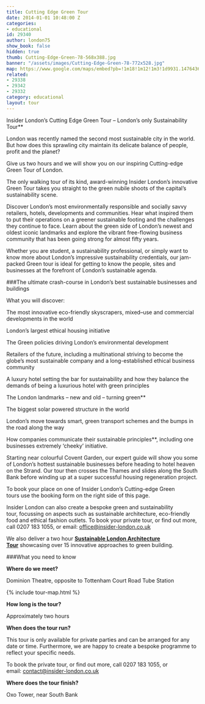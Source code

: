 ```yaml
---
title: Cutting Edge Green Tour
date: 2014-01-01 10:48:00 Z
categories:
- educational
id: 29340
author: london75
show_book: false
hidden: true
thumb: Cutting-Edge-Green-78-568x388.jpg
banner: "/assets/images/Cutting-Edge-Green-78-772x528.jpg"
map: https://www.google.com/maps/embed?pb=!1m18!1m12!1m3!1d9931.147643617802!2d-0.13702672623145995!3d51.51712525905672!2m3!1f0!2f0!3f0!3m2!1i1024!2i768!4f13.1!3m3!1m2!1s0x48761b2d6954b527%3A0xa11d7ff34a8e1347!2sDominion+Theatre!5e0!3m2!1sen!2s!4v1431588850046
related:
- 29338
- 29342
- 29332
category: educational
layout: tour
---
```


<p class="lede">Insider London’s Cutting Edge Green Tour – London’s only Sustainability Tour**</p>

London was recently named the second most sustainable city in the world. But how does this sprawling city maintain its delicate balance of people, profit and the planet?

Give us two hours and we will show you on our inspiring Cutting-edge Green Tour of London.

The only walking tour of its kind, award-winning Insider London’s innovative Green Tour takes you straight to the green nubile shoots of the capital’s sustainability scene.

Discover London’s most environmentally responsible and socially savvy retailers, hotels, developments and communities. Hear what inspired them to put their operations on a greener sustainable footing and the challenges they continue to face. Learn about the green side of London’s newest and oldest iconic landmarks and explore the vibrant free-flowing business community that has been going strong for almost fifty years.

Whether you are student, a sustainability professional, or simply want to know more about London’s impressive sustainability credentials, our jam-packed Green tour is ideal for getting to know the people, sites and businesses at the forefront of London’s sustainable agenda.

###The ultimate crash-course in London’s best sustainable businesses and buildings

What you will discover:

The most innovative eco-friendly skyscrapers, mixed–use and commercial developments in the world

London’s largest ethical housing initiative

The Green policies driving London’s environmental development

Retailers of the future, including a multinational striving to become the globe’s most sustainable company and a long-established ethical business community

A luxury hotel setting the bar for sustainability and how they balance the demands of being a luxurious hotel with green principles

The London landmarks – new and old – turning green**

The biggest solar powered structure in the world

London’s move towards smart, green transport schemes and the bumps in the road along the way

How companies communicate their sustainable principles**, including one businesses extremely ‘cheeky’ initiative.

Starting near colourful Covent Garden, our expert guide will show you some of London’s hottest sustainable businesses before heading to hotel heaven on the Strand. Our tour then crosses the Thames and slides along the South Bank before winding up at a super successful housing regeneration project.

To book your place on one of Insider London’s Cutting-edge Green tours use the booking form on the right side of this page.

Insider London can also create a bespoke green and sustainability tour, focussing on aspects such as sustainable architecture, eco-friendly food and ethical fashion outlets. To book your private tour, or find out more, call 0207 183 1055, or email: <a href="mailto:office@insider-london.co.uk">office@insider-london.co.uk</a>

We also deliver a two hour **<a href="/product/sustainable-london-architecture-tour/">Sustainable London Architecture Tour</a>** showcasing over 15 innovative approaches to green building.

###What you need to know

**Where do we meet?**

Dominion Theatre, opposite to Tottenham Court Road Tube Station

{% include tour-map.html %}

**How long is the tour?**

Approximately two hours

**When does the tour run?**

This tour is only available for private parties and can be arranged for any date or time. Furthermore, we are happy to create a bespoke programme to reflect your specific needs.

To book the private tour, or find out more, call 0207 183 1055, or email: <a href="mailto:contact@insider-london.co.uk">contact@insider-london.co.uk</a>

**Where does the tour finish?**

Oxo Tower, near South Bank
